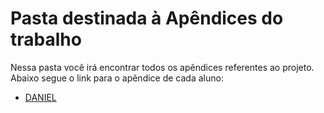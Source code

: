 # Pasta destinada à Apêndices do trabalho

Nessa pasta você irá encontrar todos os apêndices referentes ao projeto. Abaixo segue o link para o apẽndice de cada aluno:

- [DANIEL](./DANIEL.md)
